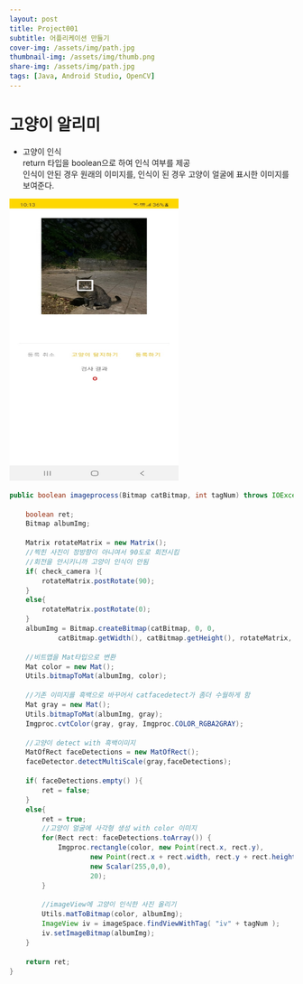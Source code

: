 ```yaml
---
layout: post
title: Project001
subtitle: 어플리케이션 만들기
cover-img: /assets/img/path.jpg
thumbnail-img: /assets/img/thumb.png
share-img: /assets/img/path.jpg
tags: [Java, Android Studio, OpenCV]
---
```


고양이 알리미
=============

* 고양이 인식   
return 타입을 boolean으로 하여 인식 여부를 제공   
인식이 안된 경우 원래의 이미지를, 인식이 된 경우 고양이 얼굴에 표시한 이미지를 보여준다.   

<img src="/assets/post1-img/detect01.jpg" width="300px" height="500px" title="px(픽셀) 크기 설정" alt="detect_cat"></img><br/>


```java
public boolean imageprocess(Bitmap catBitmap, int tagNum) throws IOException {

    boolean ret;
    Bitmap albumImg;

    Matrix rotateMatrix = new Matrix();
    //찍힌 사진이 정방향이 아니여서 90도로 회전시킴
    //회전을 안시키니까 고양이 인식이 안됨
    if( check_camera ){
        rotateMatrix.postRotate(90);
    }
    else{
        rotateMatrix.postRotate(0);
    }
    albumImg = Bitmap.createBitmap(catBitmap, 0, 0,
            catBitmap.getWidth(), catBitmap.getHeight(), rotateMatrix, false);

    //비트맵을 Mat타입으로 변환
    Mat color = new Mat();
    Utils.bitmapToMat(albumImg, color);

    //기존 이미지를 흑백으로 바꾸어서 catfacedetect가 좀더 수월하게 함
    Mat gray = new Mat();
    Utils.bitmapToMat(albumImg, gray);
    Imgproc.cvtColor(gray, gray, Imgproc.COLOR_RGBA2GRAY);

    //고양이 detect with 흑백이미지
    MatOfRect faceDetections = new MatOfRect();
    faceDetector.detectMultiScale(gray,faceDetections);

    if( faceDetections.empty() ){
        ret = false;
    }
    else{
        ret = true;
        //고양이 얼굴에 사각형 생성 with color 이미지
        for(Rect rect: faceDetections.toArray()) {
            Imgproc.rectangle(color, new Point(rect.x, rect.y),
                    new Point(rect.x + rect.width, rect.y + rect.height),
                    new Scalar(255,0,0),
                    20);
        }

        //imageView에 고양이 인식한 사진 올리기
        Utils.matToBitmap(color, albumImg);
        ImageView iv = imageSpace.findViewWithTag( "iv" + tagNum );
        iv.setImageBitmap(albumImg);
    }

    return ret;
}
```
